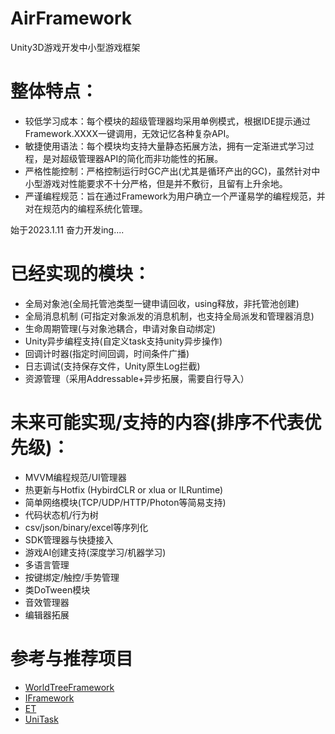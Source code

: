 # AirFramework
Unity3D游戏开发中小型游戏框架

# 整体特点：
- 较低学习成本：每个模块的超级管理器均采用单例模式，根据IDE提示通过Framework.XXXX一键调用，无效记忆各种复杂API。
- 敏捷使用语法：每个模块均支持大量静态拓展方法，拥有一定渐进式学习过程，是对超级管理器API的简化而非功能性的拓展。
- 严格性能控制：严格控制运行时GC产出(尤其是循环产出的GC)，虽然针对中小型游戏对性能要求不十分严格，但是并不敷衍，且留有上升余地。
- 严谨编程规范：旨在通过Framework为用户确立一个严谨易学的编程规范，并对在规范内的编程系统化管理。

始于2023.1.11  奋力开发ing....

# 已经实现的模块：
- 全局对象池(全局托管池类型一键申请回收，using释放，非托管池创建)
- 全局消息机制 (可指定对象派发的消息机制，也支持全局派发和管理器消息)
- 生命周期管理(与对象池耦合，申请对象自动绑定)
- Unity异步编程支持(自定义task支持unity异步操作)
- 回调计时器(指定时间回调，时间条件广播)
- 日志调试(支持保存文件，Unity原生Log拦截)
- 资源管理（采用Addressable+异步拓展，需要自行导入）
# 未来可能实现/支持的内容(排序不代表优先级)：
- MVVM编程规范/UI管理器
- 热更新与Hotfix (HybirdCLR or xlua or ILRuntime)
- 简单网络模块(TCP/UDP/HTTP/Photon等简易支持)
- 代码状态机/行为树
- csv/json/binary/excel等序列化
- SDK管理器与快捷接入
- 游戏AI创建支持(深度学习/机器学习)
- 多语言管理
- 按键绑定/触控/手势管理
- 类DoTween模块
- 音效管理器
- 编辑器拓展

# 参考与推荐项目
- [WorldTreeFramework](https://github.com/SDHK/WorldTreeFramework)
- [IFramework](https://github.com/OnClick9927/IFramework)
- [ET](https://github.com/egametang/ET)
- [UniTask](https://github.com/Cysharp/UniTask)
